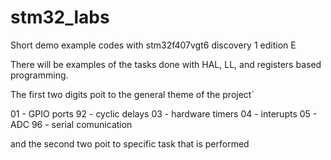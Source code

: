 # stm32_labs
Short demo example codes with stm32f407vgt6 discovery 1 edition E

There will be examples of the tasks done with HAL, LL, and registers based programming.

The first two digits poit to the general theme of the project`

01 - GPIO ports
92 - cyclic delays
03 - hardware timers
04 - interupts
05 - ADC
96 - serial comunication

and the second two poit to specific task that is performed

